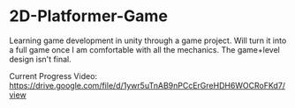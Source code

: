 # 2D-Platformer-Game
Learning game development in unity through a game project. Will turn it into a full game once I am comfortable with all the mechanics. The game+level design isn't final.

Current Progress Video:
https://drive.google.com/file/d/1ywr5uTnAB9nPCcErGreHDH6WOCRoFKd7/view

